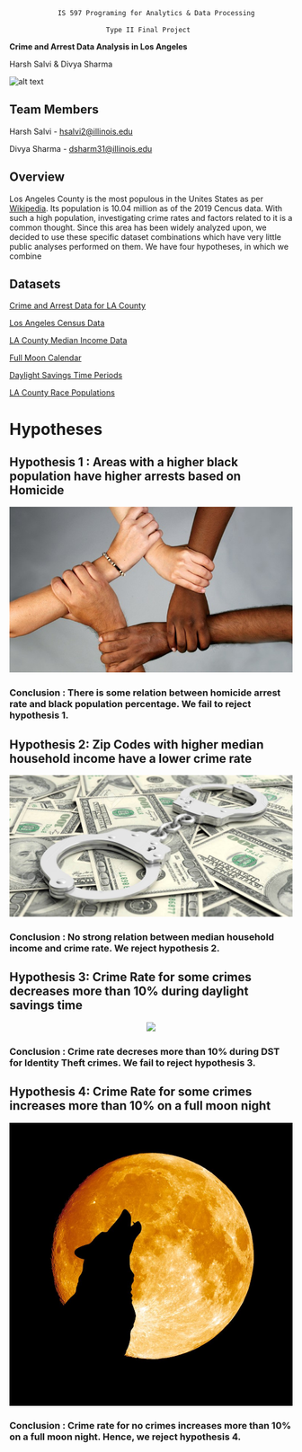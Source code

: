 
<p align="center">

				IS 597 Programing for Analytics & Data Processing

</p>

<p align="center">

							Type II Final Project

</p>

<p align="center">

**Crime and Arrest Data Analysis in Los Angeles**

</p>

<p align="center">

Harsh Salvi & Divya Sharma

</p>

![alt text](https://ca-times.brightspotcdn.com/dims4/default/19db5e3/2147483647/strip/true/crop/3751x2407+0+0/resize/840x539!/quality/90/?url=https%3A%2F%2Fcalifornia-times-brightspot.s3.amazonaws.com%2Fbe%2F8f%2Fc89aab314076b84ea3544039311a%2Fla-photos-1staff-460618-lme-triple-shooting01-als.JPG)

## Team Members

Harsh Salvi - hsalvi2@illinois.edu 

Divya Sharma - dsharm31@illinois.edu

## Overview

Los Angeles County is the most populous in the Unites States as per [Wikipedia](https://en.wikipedia.org/wiki/Los_Angeles_County,_California). Its population is 10.04 million as of the 2019 Cencus data. With such a high population, investigating crime rates and factors related to it is a common thought. Since this area has been widely analyzed upon, we decided to use these specific dataset combinations which have very little public analyses performed on them. We have four hypotheses, in which we combine

## Datasets

[Crime and Arrest Data for LA County](https://www.kaggle.com/cityofLA/los-angeles-crime-arrest-data?select=crime-data-from-2010-to-present.csv)

[Los Angeles Census Data](https://www.kaggle.com/cityofLA/los-angeles-census-data)

[LA County Median Income Data](http://www.laalmanac.com/employment/em12c.php)

[Full Moon Calendar](https://www.kaggle.com/lsind18/full-moon-calendar-1900-2050)

[Daylight Savings Time Periods](https://en.wikipedia.org/wiki/Daylight_saving_time_in_the_United_States)

[LA County Race Populations](https://datausa.io/api/data?Geography=05000US06037&drilldowns=Race,Ethnicity&measures=Hispanic%20Population,Hispanic%20Population%20Moe)

# Hypotheses

## Hypothesis 1 : Areas with a higher black population have higher arrests based on Homicide

<p align="center">

<img src="https://github.com/harsh-bat/2021_Spring_finals/blob/main/races.jpg">

</p>

### Conclusion : There is some relation between homicide arrest rate and black population percentage. We fail to reject hypothesis 1.

## Hypothesis 2: Zip Codes with higher median household income have a lower crime rate

<p align="center">

<img src="https://github.com/harsh-bat/2021_Spring_finals/blob/main/income.jpg">

</p>

### Conclusion : No strong relation between median household income and crime rate. We reject hypothesis 2.

## Hypothesis 3: Crime Rate for some crimes decreases more than 10% during daylight savings time

<p align="center">

<img src="https://github.com/harsh-bat/2021_Spring_finals/blob/main/daylight.jpg">

</p>

### Conclusion : Crime rate decreses more than 10% during DST for Identity Theft crimes. We fail to reject hypothesis 3.

## Hypothesis 4: Crime Rate for some crimes increases more than 10% on a full moon night

<p align="center">

<img src="https://github.com/harsh-bat/2021_Spring_finals/blob/main/fullmoon.jpg">

</p>

### Conclusion : Crime rate for no crimes increases more than 10% on a full moon night. Hence, we reject hypothesis 4.